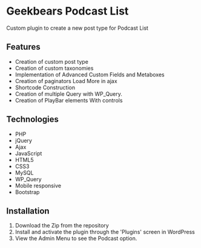 # Geekbears Podcast List
Custom plugin to create a new post type for Podcast List

## Features 
- Creation of custom post type
- Creation of custom taxonomies
- Implementation of Advanced Custom Fields and Metaboxes 
- Creation of paginators Load More in ajax
- Shortcode Construction
- Creation of multiple Query with WP_Query.
- Creation of PlayBar elements With controls

## Technologies
- PHP
- jQuery
- Ajax
- JavaScript
- HTML5
- CSS3
- MySQL
- WP_Query
- Mobile responsive
- Bootstrap

## Installation

1. Download the Zip from the repository
2. Install and activate the plugin through the 'Plugins' screen in WordPress
3. View the Admin Menu to see the Podcast option.